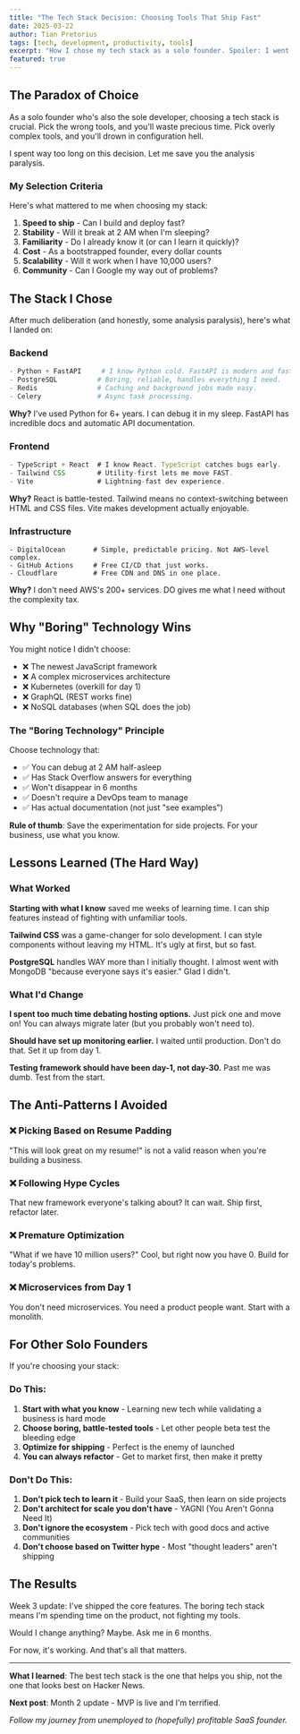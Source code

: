 ```yaml
---
title: "The Tech Stack Decision: Choosing Tools That Ship Fast"
date: 2025-03-22
author: Tian Pretorius
tags: [tech, development, productivity, tools]
excerpt: "How I chose my tech stack as a solo founder. Spoiler: I went with 'boring' technology, and here's why that's actually the smartest move."
featured: true
---
```


## The Paradox of Choice

As a solo founder who's also the sole developer, choosing a tech stack is crucial. Pick the wrong tools, and you'll waste precious time. Pick overly complex tools, and you'll drown in configuration hell.

I spent way too long on this decision. Let me save you the analysis paralysis.

### My Selection Criteria

Here's what mattered to me when choosing my stack:

1. **Speed to ship** - Can I build and deploy fast?
2. **Stability** - Will it break at 2 AM when I'm sleeping?
3. **Familiarity** - Do I already know it (or can I learn it quickly)?
4. **Cost** - As a bootstrapped founder, every dollar counts
5. **Scalability** - Will it work when I have 10,000 users?
6. **Community** - Can I Google my way out of problems?

## The Stack I Chose

After much deliberation (and honestly, some analysis paralysis), here's what I landed on:

### Backend
```python
- Python + FastAPI     # I know Python cold. FastAPI is modern and fast.
- PostgreSQL          # Boring, reliable, handles everything I need.
- Redis               # Caching and background jobs made easy.
- Celery              # Async task processing.
```

**Why?** I've used Python for 6+ years. I can debug it in my sleep. FastAPI has incredible docs and automatic API documentation.

### Frontend
```javascript
- TypeScript + React  # I know React. TypeScript catches bugs early.
- Tailwind CSS        # Utility-first lets me move FAST.
- Vite                # Lightning-fast dev experience.
```

**Why?** React is battle-tested. Tailwind means no context-switching between HTML and CSS files. Vite makes development actually enjoyable.

### Infrastructure
```
- DigitalOcean       # Simple, predictable pricing. Not AWS-level complex.
- GitHub Actions     # Free CI/CD that just works.
- Cloudflare         # Free CDN and DNS in one place.
```

**Why?** I don't need AWS's 200+ services. DO gives me what I need without the complexity tax.

## Why "Boring" Technology Wins

You might notice I didn't choose:
- ❌ The newest JavaScript framework
- ❌ A complex microservices architecture  
- ❌ Kubernetes (overkill for day 1)
- ❌ GraphQL (REST works fine)
- ❌ NoSQL databases (when SQL does the job)

### The "Boring Technology" Principle

Choose technology that:
- ✅ You can debug at 2 AM half-asleep
- ✅ Has Stack Overflow answers for everything
- ✅ Won't disappear in 6 months
- ✅ Doesn't require a DevOps team to manage
- ✅ Has actual documentation (not just "see examples")

**Rule of thumb**: Save the experimentation for side projects. For your business, use what you know.

## Lessons Learned (The Hard Way)

### What Worked

**Starting with what I know** saved me weeks of learning time. I can ship features instead of fighting with unfamiliar tools.

**Tailwind CSS** was a game-changer for solo development. I can style components without leaving my HTML. It's ugly at first, but so fast.

**PostgreSQL** handles WAY more than I initially thought. I almost went with MongoDB "because everyone says it's easier." Glad I didn't.

### What I'd Change

**I spent too much time debating hosting options.** Just pick one and move on! You can always migrate later (but you probably won't need to).

**Should have set up monitoring earlier.** I waited until production. Don't do that. Set it up from day 1.

**Testing framework should have been day-1, not day-30.** Past me was dumb. Test from the start.

## The Anti-Patterns I Avoided

### ❌ Picking Based on Resume Padding
"This will look great on my resume!" is not a valid reason when you're building a business.

### ❌ Following Hype Cycles
That new framework everyone's talking about? It can wait. Ship first, refactor later.

### ❌ Premature Optimization
"What if we have 10 million users?" Cool, but right now you have 0. Build for today's problems.

### ❌ Microservices from Day 1
You don't need microservices. You need a product people want. Start with a monolith.

## For Other Solo Founders

If you're choosing your stack:

### Do This:
1. **Start with what you know** - Learning new tech while validating a business is hard mode
2. **Choose boring, battle-tested tools** - Let other people beta test the bleeding edge
3. **Optimize for shipping** - Perfect is the enemy of launched
4. **You can always refactor** - Get to market first, then make it pretty

### Don't Do This:
1. **Don't pick tech to learn it** - Build your SaaS, then learn on side projects
2. **Don't architect for scale you don't have** - YAGNI (You Aren't Gonna Need It)
3. **Don't ignore the ecosystem** - Pick tech with good docs and active communities
4. **Don't choose based on Twitter hype** - Most "thought leaders" aren't shipping

## The Results

Week 3 update: I've shipped the core features. The boring tech stack means I'm spending time on the product, not fighting my tools.

Would I change anything? Maybe. Ask me in 6 months.

For now, it's working. And that's all that matters.

---

**What I learned**: The best tech stack is the one that helps you ship, not the one that looks best on Hacker News.

**Next post**: Month 2 update - MVP is live and I'm terrified.

*Follow my journey from unemployed to (hopefully) profitable SaaS founder.*
